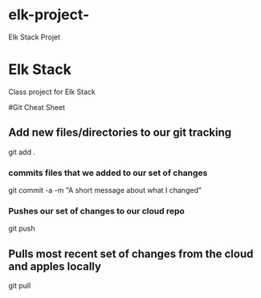 # elk-project-
Elk Stack Projet 

# Elk Stack 

Class project for Elk Stack

#Git Cheat Sheet

## Add new files/directories to our git tracking

git add .

### commits files that we added to our set of changes 
git commit -a -m "A short message about what I changed"

### Pushes our set of changes to our cloud repo
git push

## Pulls most recent set of changes from the cloud and apples locally 

git pull